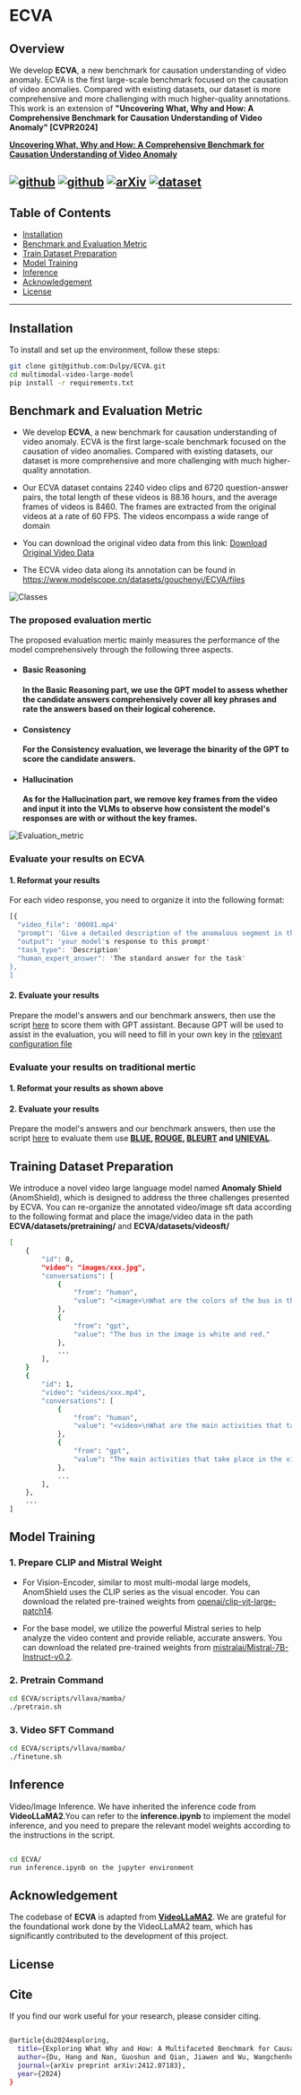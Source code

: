 # ECVA

## Overview

We develop **ECVA**, a new benchmark for causation understanding of video anomaly. ECVA is the first large-scale benchmark focused on the causation of video anomalies. Compared with existing datasets, our dataset is more comprehensive and more challenging with much higher-quality annotations. This work is an extension of **"Uncovering What, Why and How: A Comprehensive Benchmark for Causation Understanding of Video Anomaly" [CVPR2024]**

 [**Uncovering What, Why and How: A Comprehensive Benchmark for Causation Understanding of Video Anomaly**](https://github.com/fesvhtr/CUVA) 

[![github](https://img.shields.io/badge/-Github-black?logo=github)](https://github.com/fesvhtr/CUVA)  [![github](https://img.shields.io/github/stars/fesvhtr/CUVA.svg?style=social)](https://github.com/fesvhtr/CUVA) [![arXiv](https://img.shields.io/badge/Arxiv-2412.07183-b31b1b.svg?logo=arXiv)](https://arxiv.org/abs/2412.07183) [![dataset](https://img.shields.io/badge/Dataset-modelscope-green)](https://www.modelscope.cn/datasets/gouchenyi/ECVA)
---

## Table of Contents
- [Installation](#installation)
- [Benchmark and Evaluation Metric](#Benchmark)
- [Train Dataset Preparation](#dataset-preparation)
- [Model Training](#model-training)
- [Inference](#inference)
- [Acknowledgement](#Acknowledgement)
- [License](#license)

---

## Installation

To install and set up the environment, follow these steps:

```bash
git clone git@github.com:Dulpy/ECVA.git
cd multimodal-video-large-model
pip install -r requirements.txt
```

## Benchmark and Evaluation Metric
- We develop **ECVA**, a new benchmark for causation understanding of video anomaly. ECVA is the first large-scale benchmark focused on the causation of video anomalies. Compared with existing datasets, our dataset is more comprehensive and more challenging with much higher-quality annotation.

- Our ECVA dataset contains 2240 video clips and 6720 question-answer pairs, the total length of these videos is 88.16 hours, and the average frames of videos is 8460. The frames are extracted from the original videos at a rate of 60 FPS. The videos encompass a wide range of domain

- You can download the original video data from this link: [Download Original Video Data](your_link_address)

- The ECVA video data along its annotation can be found in https://www.modelscope.cn/datasets/gouchenyi/ECVA/files

![Classes](assert/classes-new_00.png)




### The proposed evaluation mertic
The proposed evaluation mertic mainly measures the performance of the model comprehensively through the following three aspects.

- #### Basic Reasoning

  **In the Basic Reasoning part, we use the GPT model to assess whether the candidate answers comprehensively cover all key phrases and rate the answers based on their logical coherence.** 

- #### Consistency

  **For the Consistency evaluation, we leverage the binarity of the GPT to score the candidate answers.**

- #### Hallucination

  **As for the Hallucination part, we remove key frames from the video and input it into the VLMs to observe how consistent the model's responses are with or without the key frames.**


![Evaluation_metric](assert/Evaluation_metric_00.png)

### Evaluate your results on ECVA

#### 1. Reformat your results

For each video response, you need to organize it into the following format:
```bash
[{
  "video_file": '00001.mp4'
  "prompt": 'Give a detailed description of the anomalous segment in the video. Please remember to describe the details of the incident'
  "output": 'your model's response to this prompt'
  "task_type": 'Description'
  "human_expert_answer": 'The standard answer for the task'
},
]
```

#### 2. Evaluate your results

Prepare the model's answers and our benchmark answers, then use the script [here](AnomEval/evaluating_system_v2) to score them with GPT assistant. Because GPT will be used to assist in the evaluation, you will need to fill in your own key in the [relevant configuration file](AnomEval/evaluating_system_v2/config.py)

### Evaluate your results on traditional mertic

#### 1. Reformat your results as shown above

#### 2. Evaluate your results

Prepare the model's answers and our benchmark answers, then use the script [here](eval_traditional) to evaluate them use **[BLUE](https://github.com/neural-dialogue-metrics/BLEU), [ROUGE](https://github.com/pltrdy/rouge), [BLEURT](https://github.com/google-research/bleurt) and [UNIEVAL](https://github.com/maszhongming/UniEval)**.

## Training Dataset Preparation

We introduce a novel video large language model named **Anomaly Shield**  (AnomShield), which is designed to address the three challenges presented by ECVA. You can re-organize the annotated video/image sft data according to the following format and place the image/video data in the path **ECVA/datasets/pretraining/** and **ECVA/datasets/videosft/**

```bash
[
    {
        "id": 0,
        "video": "images/xxx.jpg",
        "conversations": [
            {
                "from": "human",
                "value": "<image>\nWhat are the colors of the bus in the image?"
            },
            {
                "from": "gpt",
                "value": "The bus in the image is white and red."
            },
            ...
        ],
    }
    {
        "id": 1,
        "video": "videos/xxx.mp4",
        "conversations": [
            {
                "from": "human",
                "value": "<video>\nWhat are the main activities that take place in the video?"
            },
            {
                "from": "gpt",
                "value": "The main activities that take place in the video are the preparation of camera equipment by a man, a group of men riding a helicopter, and a man sailing a boat through the water."
            },
            ...
        ],
    },
    ...
]
```

## Model Training

### 1. Prepare CLIP and Mistral Weight

 - For Vision-Encoder, similar to most multi-modal large models, AnomShield uses the CLIP series as the visual encoder. You can download the related pre-trained weights from [openai/clip-vit-large-patch14](https://huggingface.co/openai/clip-vit-large-patch14).
   
 - For the base model, we utilize the powerful Mistral series to help analyze the video content and provide reliable, accurate answers. You can download the related pre-trained weights from [mistralai/Mistral-7B-Instruct-v0.2](https://huggingface.co/mistralai/Mistral-7B-Instruct-v0.2).


### 2. Pretrain Command
```bash
cd ECVA/scripts/vllava/mamba/
./pretrain.sh
```
### 3. Video SFT Command
```bash
cd ECVA/scripts/vllava/mamba/
./finetune.sh
```

## Inference

Video/Image Inference. We have inherited the inference code from **VideoLLaMA2**.You can refer to the **inference.ipynb** to implement the model inference, and you need to prepare the relevant model weights according to the instructions in the script.

```bash

cd ECVA/
run inference.ipynb on the jupyter environment

```

## Acknowledgement
The codebase of **ECVA** is adapted from [**VideoLLaMA2**](https://github.com/DAMO-NLP-SG/VideoLLaMA2). We are grateful for the foundational work done by the VideoLLaMA2 team, which has significantly contributed to the development of this project.

## License

## Cite
If you find our work useful for your research, please consider citing.

```bash

@article{du2024exploring,
  title={Exploring What Why and How: A Multifaceted Benchmark for Causation Understanding of Video Anomaly},
  author={Du, Hang and Nan, Guoshun and Qian, Jiawen and Wu, Wangchenhui and Deng, Wendi and Mu, Hanqing and Chen, Zhenyan and Mao, Pengxuan and Tao, Xiaofeng and Liu, Jun},
  journal={arXiv preprint arXiv:2412.07183},
  year={2024}
}

```
